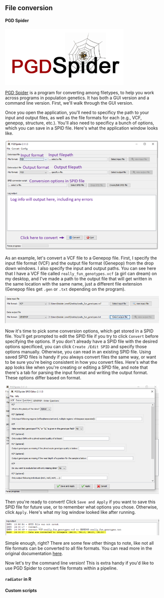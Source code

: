 ## File conversion


#### PGD Spider

![logo](https://github.com/merlab-uw/Tutorials/blob/master/imgs_for_repo/pgd_spider_logo.PNG?raw=true)

[PGD Spider](http://www.cmpg.unibe.ch/software/PGDSpider/) is a program for converting among filetypes, to help you work across programs in population genetics. It has both a GUI version and a command line version. First, we'll walk through the GUI version.

Once you open the application, you'll need to specificy the path to your input and output files, as well as the file formats for each (e.g., VCF, genepop, structure, etc.). You'll also need to specificy a bunch of options, which you can save in a SPID file. Here's what the application window looks like.

![app_window](https://github.com/merlab-uw/Tutorials/blob/master/imgs_for_repo/pgd_app_orientation.PNG?raw=true)

As an example, let's convert a VCF file to a Genepop file. First, I specify the input file format (VCF) and the output file format (Genepop) from the drop down windows. I also specify the input and output paths. You can see here that I have a VCF file called ``really_fun_genotypes.vcf`` (a girl can dream) on my desktop, and I've made a path to the output file that will get written in the same location with the same name, just a different file extension (Genepop files get ``.gen`` or ``.txt`` depending on the program).

![input_output](https://github.com/merlab-uw/Tutorials/blob/master/imgs_for_repo/pgd_input_output.PNG?raw=true)

Now it's time to pick some conversion options, which get stored in a SPID file. You'll get prompted to edit the SPID file if you try to click ``Convert`` before specifying the options.  If you don't already have a SPID file with the desired options specificed, you can click ``Create /Edit SPID`` and specify those options manually. Otherwise, you can read in an existing SPID file.  Using saved SPID files is handy if you always convert files the same way, or want to be sure you're being consistent in how you convert files. Here's what the app looks like when you're creating or editing a SPID file, and note that there's a tab for parsing the input format and writing the output format. These options differ based on format.

![options](https://github.com/merlab-uw/Tutorials/blob/master/imgs_for_repo/pgd_vcf_options.PNG?raw=true)

Then you're ready to convert! Click ``Save and Apply`` if you want to save this SPID file for future use, or to remember what options you chose. Otherwise, click ``Apply``. Here's what my log window looked like after running.

![log](https://github.com/merlab-uw/Tutorials/blob/master/imgs_for_repo/pgd_log.PNG?raw=true)

Simple enough, right? There are some few other things to note, like not all file formats can be converted to all file formats. You can read more in the original documentation [here](http://www.cmpg.unibe.ch/software/PGDSpider/).

Now let's try the command line version! This is extra handy if you'd like to use PGD Spider to convert file formats within a pipeline.




#### ``radiator`` in R


#### Custom scripts